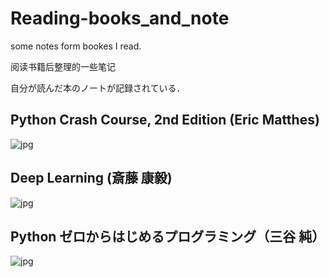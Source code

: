 # Reading-books_and_note

some notes form bookes I read.

阅读书籍后整理的一些笔记

自分が読んだ本のノートが記録されている．

## Python Crash Course, 2nd Edition (Eric Matthes)
![jpg](https://m.media-amazon.com/images/I/51OOCVBfCQL.jpg)

## Deep Learning (斎藤 康毅) 
![jpg](https://m.media-amazon.com/images/I/513J77QZHgL._SY291_BO1,204,203,200_QL40_ML2_.jpg)

## Python ゼロからはじめるプログラミング（三谷 純）
![jpg](https://m.media-amazon.com/images/I/51imjzYORmS._SX394_BO1,204,203,200_.jpg)
